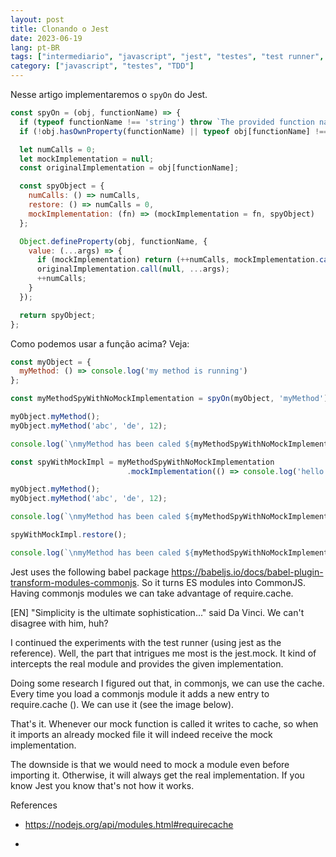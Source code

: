 ```yaml
---
layout: post
title: Clonando o Jest
date: 2023-06-19
lang: pt-BR
tags: ["intermediario", "javascript", "jest", "testes", "test runner", "spy"]
category: ["javascript", "testes", "TDD"]
---
```


Nesse artigo implementaremos o `spyOn` do Jest.

```javascript
const spyOn = (obj, functionName) => {
  if (typeof functionName !== 'string') throw `The provided function name must be a string got ${typeof functionName}`;
  if (!obj.hasOwnProperty(functionName) || typeof obj[functionName] !== 'function') throw `There is no function ${functionName} in the object`;

  let numCalls = 0;
  let mockImplementation = null;
  const originalImplementation = obj[functionName];

  const spyObject = {
    numCalls: () => numCalls,
    restore: () => numCalls = 0,
    mockImplementation: (fn) => (mockImplementation = fn, spyObject)
  };

  Object.defineProperty(obj, functionName, {
    value: (...args) => {
      if (mockImplementation) return (++numCalls, mockImplementation.call(null, ...args));
      originalImplementation.call(null, ...args);
      ++numCalls;
    }
  });

  return spyObject;
};
```

Como podemos usar a função acima? Veja:

```javascript
const myObject = {
  myMethod: () => console.log('my method is running')
};

const myMethodSpyWithNoMockImplementation = spyOn(myObject, 'myMethod');

myObject.myMethod();
myObject.myMethod('abc', 'de', 12);

console.log(`\nmyMethod has been caled ${myMethodSpyWithNoMockImplementation.numCalls()} times!!\n\n`);

const spyWithMockImpl = myMethodSpyWithNoMockImplementation
                          .mockImplementation(() => console.log('hello mock implementation'));

myObject.myMethod();
myObject.myMethod('abc', 'de', 12);

console.log(`\nmyMethod has been caled ${myMethodSpyWithNoMockImplementation.numCalls()} times!!\n\n`);

spyWithMockImpl.restore();

console.log(`\nmyMethod has been caled ${myMethodSpyWithNoMockImplementation.numCalls()} times!!\n\n`);
```

Jest uses the following babel package https://babeljs.io/docs/babel-plugin-transform-modules-commonjs. So it turns ES
modules into CommonJS. Having commonjs modules we can take advantage of require.cache.

[EN] "Simplicity is the ultimate sophistication..." said Da Vinci. We can't disagree with him, huh?



I continued the experiments with the test runner (using jest as the reference). Well, the part that intrigues me most is the jest.mock. It kind of intercepts the real module and provides the given implementation.



Doing some research I figured out that, in commonjs, we can use the cache. Every time you load a commonjs module it adds a new entry to require.cache (). We can use it (see the image below).



That's it. Whenever our mock function is called it writes to cache, so when it imports an already mocked file it will indeed receive the mock implementation.



The downside is that we would need to mock a module even before importing it. Otherwise, it will always get the real implementation. If you know Jest you know that's not how it works.



References



- https://nodejs.org/api/modules.html#requirecache

- 
